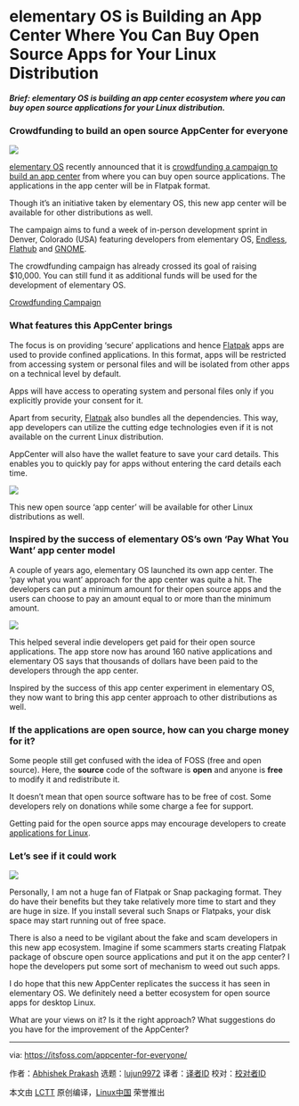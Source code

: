 [#]: collector: (lujun9972)
[#]: translator: ( )
[#]: reviewer: ( )
[#]: publisher: ( )
[#]: url: ( )
[#]: subject: (elementary OS is Building an App Center Where You Can Buy Open Source Apps for Your Linux Distribution)
[#]: via: (https://itsfoss.com/appcenter-for-everyone/)
[#]: author: (Abhishek Prakash https://itsfoss.com/author/abhishek/)

elementary OS is Building an App Center Where You Can Buy Open Source Apps for Your Linux Distribution
======

_**Brief: elementary OS is building an app center ecosystem where you can buy open source applications for your Linux distribution.**_

### Crowdfunding to build an open source AppCenter for everyone

![][1]

[elementary OS][2] recently announced that it is [crowdfunding a campaign to build an app center][3] from where you can buy open source applications. The applications in the app center will be in Flatpak format.

Though it’s an initiative taken by elementary OS, this new app center will be available for other distributions as well.

The campaign aims to fund a week of in-person development sprint in Denver, Colorado (USA) featuring developers from elementary OS, [Endless][4], [Flathub][5] and [GNOME][6].

The crowdfunding campaign has already crossed its goal of raising $10,000. You can still fund it as additional funds will be used for the development of elementary OS.

[Crowdfunding Campaign][3]

### What features this AppCenter brings

The focus is on providing ‘secure’ applications and hence [Flatpak][7] apps are used to provide confined applications. In this format, apps will be restricted from accessing system or personal files and will be isolated from other apps on a technical level by default.

Apps will have access to operating system and personal files only if you explicitly provide your consent for it.

Apart from security, [Flatpak][8] also bundles all the dependencies. This way, app developers can utilize the cutting edge technologies even if it is not available on the current Linux distribution.

AppCenter will also have the wallet feature to save your card details. This enables you to quickly pay for apps without entering the card details each time.

![][9]

This new open source ‘app center’ will be available for other Linux distributions as well.

### Inspired by the success of elementary OS’s own ‘Pay What You Want’ app center model

A couple of years ago, elementary OS launched its own app center. The ‘pay what you want’ approach for the app center was quite a hit. The developers can put a minimum amount for their open source apps and the users can choose to pay an amount equal to or more than the minimum amount.

![][10]

This helped several indie developers get paid for their open source applications. The app store now has around 160 native applications and elementary OS says that thousands of dollars have been paid to the developers through the app center.

Inspired by the success of this app center experiment in elementary OS, they now want to bring this app center approach to other distributions as well.

### If the applications are open source, how can you charge money for it?

Some people still get confused with the idea of FOSS (free and open source). Here, the **source** code of the software is **open** and anyone is **free** to modify it and redistribute it.

It doesn’t mean that open source software has to be free of cost. Some developers rely on donations while some charge a fee for support.

Getting paid for the open source apps may encourage developers to create [applications for Linux][11].

### Let’s see if it could work

![][12]

Personally, I am not a huge fan of Flatpak or Snap packaging format. They do have their benefits but they take relatively more time to start and they are huge in size. If you install several such Snaps or Flatpaks, your disk space may start running out of free space.

There is also a need to be vigilant about the fake and scam developers in this new app ecosystem. Imagine if some scammers starts creating Flatpak package of obscure open source applications and put it on the app center? I hope the developers put some sort of mechanism to weed out such apps.

I do hope that this new AppCenter replicates the success it has seen in elementary OS. We definitely need a better ecosystem for open source apps for desktop Linux.

What are your views on it? Is it the right approach? What suggestions do you have for the improvement of the AppCenter?

--------------------------------------------------------------------------------

via: https://itsfoss.com/appcenter-for-everyone/

作者：[Abhishek Prakash][a]
选题：[lujun9972][b]
译者：[译者ID](https://github.com/译者ID)
校对：[校对者ID](https://github.com/校对者ID)

本文由 [LCTT](https://github.com/LCTT/TranslateProject) 原创编译，[Linux中国](https://linux.cn/) 荣誉推出

[a]: https://itsfoss.com/author/abhishek/
[b]: https://github.com/lujun9972
[1]: https://i2.wp.com/itsfoss.com/wp-content/uploads/2020/02/appcenter.png?ssl=1
[2]: https://elementary.io/
[3]: https://www.indiegogo.com/projects/appcenter-for-everyone/
[4]: https://itsfoss.com/endless-linux-computers/
[5]: https://flathub.org/
[6]: https://www.gnome.org/
[7]: https://flatpak.org/
[8]: https://itsfoss.com/flatpak-guide/
[9]: https://i2.wp.com/itsfoss.com/wp-content/uploads/2020/02/appcenter-wallet.png?ssl=1
[10]: https://i0.wp.com/itsfoss.com/wp-content/uploads/2020/02/appcenter-payment.png?ssl=1
[11]: https://itsfoss.com/essential-linux-applications/
[12]: https://i0.wp.com/itsfoss.com/wp-content/uploads/2020/02/open_source_app_center.png?ssl=1
